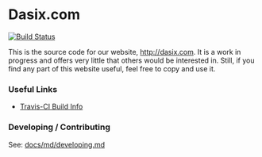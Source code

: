 Dasix.com
==========

[![Build Status](https://travis-ci.org/Dasix/dasix.com.svg?branch=master)](https://travis-ci.org/Dasix/dasix.com)

This is the source code for our website, http://dasix.com.  It is a work in
progress and offers very little that others would be interested in.  Still,
if you find any part of this website useful, feel free to copy and use it.

### Useful Links

* [Travis-CI Build Info](https://travis-ci.org/Dasix/dasix.com)

### Developing / Contributing

See: [docs/md/developing.md](docs/md/developing.md)

